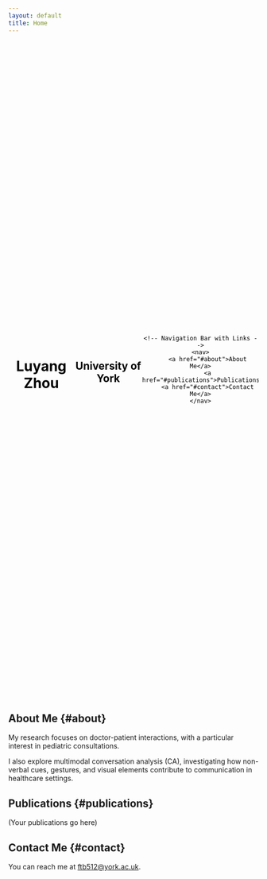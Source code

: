 ```yaml
---
layout: default
title: Home
---
```


<style>
  .hero {
    background-image: url('/assets/images/background.jpg');
    height: 33vh; /* 1/3 of the screen height */
    background-size: cover;
    background-position: center;
    display: flex;
    justify-content: center;
    align-items: center;
    color: black;
    text-align: center;
  }

  .hero-title {
    font-size: 3em;
    font-weight: bold;
  }

  .hero-subtitle {
    font-size: 1.5em;
  }

  .nav-links {
    margin-top: 20px;
  }

  .nav-links a {
    margin: 0 15px;
    text-decoration: none;
    color: black;
    font-size: 1.2em;
  }
</style>

<div class="hero">
    <!-- Centered Name and University -->
    <h1>Luyang Zhou</h1>
    <h2>University of York</h2>

    <!-- Navigation Bar with Links -->
    <nav>
        <a href="#about">About Me</a>
        <a href="#publications">Publications</a>
        <a href="#contact">Contact Me</a>
    </nav>
</div>

<!-- Markdown Content -->
## About Me {#about}

My research focuses on doctor-patient interactions, with a particular interest in pediatric consultations.

I also explore multimodal conversation analysis (CA), investigating how non-verbal cues, gestures, and visual elements contribute to communication in healthcare settings.

## Publications {#publications}

(Your publications go here)

## Contact Me {#contact}

You can reach me at [ftb512@york.ac.uk](mailto:ftb512@york.ac.uk).
